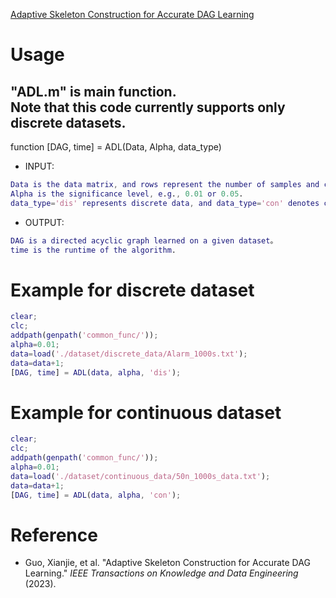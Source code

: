 [Adaptive Skeleton Construction for Accurate DAG Learning](https://ieeexplore.ieee.org/abstract/document/10098143) <br>

# Usage
"ADL.m" is main function. <br>
Note that this code currently supports only discrete datasets.<br>
----------------------------------------------
function [DAG, time] = ADL(Data, Alpha, data_type) <br>
* INPUT: <br>
```Matlab
Data is the data matrix, and rows represent the number of samples and columns represent the number of nodes. If Data is a discrete dataset, the value in Data should start from 1.
Alpha is the significance level, e.g., 0.01 or 0.05.
data_type='dis' represents discrete data, and data_type='con' denotes continues data.
```
* OUTPUT: <br>
```Matlab
DAG is a directed acyclic graph learned on a given dataset。
time is the runtime of the algorithm.
```

# Example for discrete dataset
```Matlab
clear;
clc;
addpath(genpath('common_func/'));
alpha=0.01;
data=load('./dataset/discrete_data/Alarm_1000s.txt');
data=data+1;
[DAG, time] = ADL(data, alpha, 'dis');
```

# Example for continuous dataset
```Matlab
clear;
clc;
addpath(genpath('common_func/'));
alpha=0.01;
data=load('./dataset/continuous_data/50n_1000s_data.txt');
data=data+1;
[DAG, time] = ADL(data, alpha, 'con');
```

# Reference
* Guo, Xianjie, et al. "Adaptive Skeleton Construction for Accurate DAG Learning." *IEEE Transactions on Knowledge and Data Engineering* (2023).

